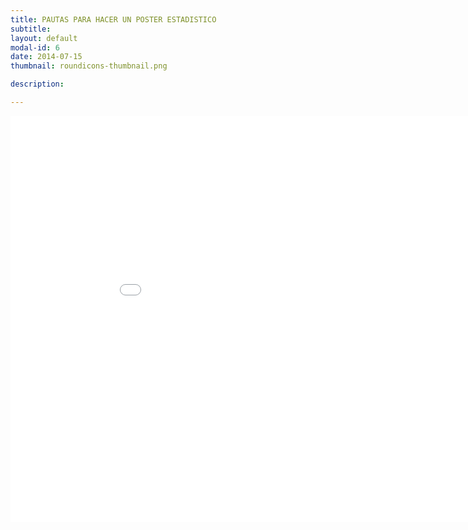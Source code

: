 ```yaml
---
title: PAUTAS PARA HACER UN POSTER ESTADISTICO
subtitle: 
layout: default
modal-id: 6
date: 2014-07-15
thumbnail: roundicons-thumbnail.png

description: 

---
```


<html>
<body>
<embed src="img/guia.pdf" width="950" height="650">
</body>
</html>